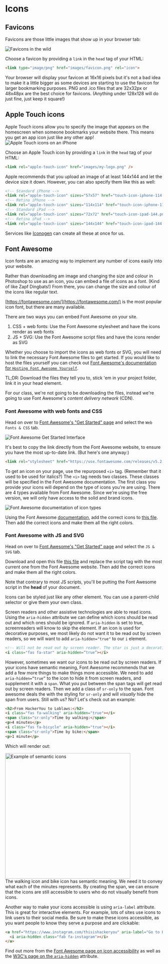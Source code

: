<!-- Student takeaway -->
<!-- By the end of this lesson, the student should know:
- What a favicon is
- The optimal dimensions for favicons and Apple Touch icons
- How to use Font Awesome
-->
# Icons
## Favicons

Favicons are those little images that show up in your browser tab:

![Favicons in the wild](https://hychalknotes.s3.amazonaws.com/favicons-in-the-wild.png)

Choose a favicon by providing a `link` in the `head` tag of your HTML:

```html
<link type="image/png" href="images/favicon.png" rel="icon">
```

Your browser will display your favicon at 16x16 pixels but it's not a bad idea to make it a little bigger as some devices are starting to use the favicon for larger bookmarking purposes. PNG and .ico files that are 32x32px or 48x48px are the best choice for favicons. (Anything under 128x128 will do just fine, just keep it square!)

## Apple Touch icons
Apple Touch icons allow you to specify the image that appears on the homescreen when someone bookmarks your website there. This means you get an app icon just like any other app!
![Apple Touch icons on an iPhone](https://hychalknotes.s3.amazonaws.com/apple-touch-icon.png)

Choose an Apple Touch icon by providing a `link` in the `head` tag of your HTML:
```html
<link rel="apple-touch-icon" href="images/my-logo.png" />
```
Apple recommends that you upload an image of at least 144x144 and let the device size it down. However, you can also specify them like this as well:

```html
<!-- Standard iPhone -->
<link rel="apple-touch-icon" sizes="57x57" href="touch-icon-iphone-114.png" />
<!-- Retina iPhone -->
<link rel="apple-touch-icon" sizes="114x114" href="touch-icon-iphone-114.png" />
<!-- Standard iPad -->
<link rel="apple-touch-icon" sizes="72x72" href="touch-icon-ipad-144.png" />
<!-- Retina iPad -->
<link rel="apple-touch-icon" sizes="144x144" href="touch-icon-ipad-144.png" />
```
Services like [Iconogen](http://iconogen.com/) can create all these at once for us.

## Font Awesome

<!-- we are still using font awesome 4 to render the examples of the icons, however, the code snippets that we show students will references font awesome 5 -->
<link rel="stylesheet" href="https://maxcdn.bootstrapcdn.com/font-awesome/4.7.0/css/font-awesome.min.css">

Icon fonts are an amazing way to implement any number of icons easily into your website. 

Rather than downloading am image and changing the size and colour in Photoshop to use as an icon, you can embed a file of icons as a font. (Kind of like Zapf Dingbats!) From there, you can change the size and colour of the icons like regular text.

[https://fontawesome.com/](https://fontawesome.com/) is the most popular icon font, but there are many available. 

There are two ways you can embed Font Awesome on your site. 
 1. CSS + web fonts: Use the Font Awesome stylesheet and have the icons render as web fonts
 2. JS + SVG: Use the Font Awesome script files and have the icons render as SVG

Whether you choose to import the icons as web fonts or SVG, you will need to link the necessary Font Awesome files to get started. If you would like to host the files yourself you can check out [Font Awesome's documentation for `Hosting Font Awesome Yourself`](https://fontawesome.com/how-to-use/on-the-web/setup/hosting-font-awesome-yourself).

TL;DR: Download the files they tell you to, stick 'em in your project folder, link it in your head element.

For our class, we're not going to be downloading the files, instead we're going to use Font Awesome's _content delivery network_ (CDN). 

### Font Awesome with web fonts and CSS
Head on over to [Font Awesome's "Get Started" page](https://fontawesome.com/get-started) and select the `Web Fonts & CSS` tab.

![Font Awesome Get Started Interface](https://hychalknotes.s3.amazonaws.com/font-awesome.png)

It's best to copy the link directly from the Font Awesome website, to ensure you have the most up-to-date link. (But here's one anyway:)
```html
<link rel="stylesheet" href="https://use.fontawesome.com/releases/v5.2.0/css/all.css" integrity="sha384-hWVjflwFxL6sNzntih27bfxkr27PmbbK/iSvJ+a4+0owXq79v+lsFkW54bOGbiDQ" crossorigin="anonymous">
```

To get an icon on your page, use the repurposed `<i>` tag. (Remember that it used to be used for italics?) The `<i>` tag needs two classes. These classes will be specified in the Font Awesome documentation. The first class you provide your icons will depend on the type of icons you're are using. There are 4 types available from Font Awesome. Since we're using the free version, we will only have access to the solid and brand icons.

![Font Awesome documentation of icon types](https://hychalknotes.s3.amazonaws.com/font-awesome-doc.png)

Using the Font Awesome [documentation](https://fontawesome.com/icons), add the correct icons to [this file](https://hychalknotes.s3.amazonaws.com/font-awesome-with-css.html). Then add the correct icons and make them all the right colors.

### Font Awesome with JS and SVG
Head on over to [Font Awesome's "Get Started" page](https://fontawesome.com/get-started) and select the `JS & SVG` tab.

Download and open this file [this file](https://hychalknotes.s3.amazonaws.com/font-awesome-with-js-and-svg.html) and replace the script tag with the most current one from the Font Awesome website. Then add the correct icons and make them all the right colors.

Note that contrary to most JS scripts, you'll be putting the Font Awesome script in the **head** of your document.

Icons can be styled just like any other element. You can use a parent-child selector or give them your own class.

<div class="accessibility">
Screen readers and other assistive technologies are able to read icons. Using the <code>aria-hidden</code> attribute we can define which icons should be read out and which ones should be ignored. If <code>aria-hidden</code> is set to true, screenreaders will know to skip the element. If an icon is used for decorative purposes, we most likely do not want it to be read out by screen readers, so we will want to add <code>aria-hidden="true"</code> to our <code>i</code> element.

```html
<!-- Will not be read out by screen reader. The star is just a decorative element -->
<i class="fas fa-star" aria-hidden=“true”></i>
```

However, sometimes we want our icons to be read out by screen readers. If your icons have semantic meaning, Font Awesome recommends that we add a few more things to make things more accessible. We need to add <code>aria-hidden=“true”</code> to the icon to hide it from screen readers, and supplement it with a <code>span</code>.  What you put between the span tags will get read out by screen readers. Then we add a class of <code>sr-only</code> to the span. Font awesome deals the with the styling for <code>sr-only</code> and will *visually* hide the span from users. Still with us? No? Let's check out an example:

```html
<h2>From HackerYou to Loblaws:</h2>
<i class="fas fa-walking" aria-hidden="true"></i>
<span class="sr-only">Time by walking:</span>
<p>4 minutes</p>
<i class="fas fa-bicycle" aria-hidden="true"></i>
<span class="sr-only">Time by bike:</span>
<p>1 minute</p>
```
Which will render out:
<div>
<img src="https://hychalknotes.s3.amazonaws.com/example-font-awesome.png" alt="Example of semantic icons" width="400px">  
</div>
The walking icon and bike icon has semantic meaning. We need it to convey what each of the minutes represents. By creating the span, we can ensure that the icons are still accessible to users who do not visually benefit from icons.  

Another way to make your icons accessible is using <code>aria-label</code> attribute. This is great for interactive elements. For example, lots of sites use icons to link users to their social media. Be sure to make these icons accessible, as you want people to know they serve a purpose and are clickable:

```html
<a href="https://www.instagram.com/thisishackeryou" aria-label="Go to HackerYou's Instagram page">
  <i aria-hidden class="fab fa-instagram"></i>
</a>
```

Find out more from the <a href="http://fontawesome.io/accessibility/" target="_blank">Font Awesome page on icon accessibility</a> as well as the <a href="https://www.w3.org/WAI/PF/aria/states_and_properties#aria-hidden" target="_blank">W3C's page on the `aria-hidden`</a> attribute.
</div>